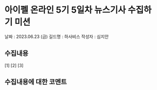 # 아이펠 온라인 5기 5일차 뉴스기사 수집하기 미션
날짜 : 2023.06.23 (금)
길드명 : 하사비스
작성자 : 심지안

## 수집내용
[1]
[2]
[3]

## 수집내용에 대한 코멘트
